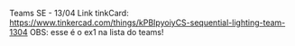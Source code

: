 Teams SE - 13/04
Link tinkCard: https://www.tinkercad.com/things/kPBIpyoiyCS-sequential-lighting-team-1304
OBS: esse é o ex1 na lista do teams!
